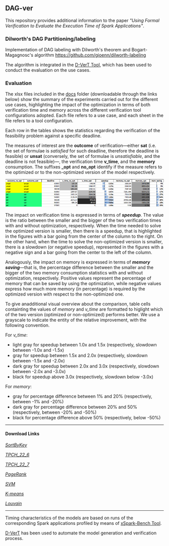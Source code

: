 ## DAG-ver 

This repository provides additional information to the paper *"Using Formal Verification to Evaluate the Execution Time of Spark Applications"*.

### Dilworth's DAG Partitioning/labeling
Implementation of DAG labeling with Dilworth's theorem and Bogart-Magagnosc's algorithm
https://github.com/gioenn/dilworth-labeling 

The algorithm is integrated in the [D-VerT Tool](https://github.com/dice-project/DICE-Verification), which has been used to conduct the evaluation on the use cases.


### Evaluation
The xlsx files included in the  [docs](https://github.com/deib-polimi/DAG-ver/tree/master/docs) folder (downloadable through the links below) show the summary of the experiments carried out for the different use cases, highlighting the impact of the optimization in terms of both verification time and memory across the different verification tool configurations adopted.
Each file refers to a use case, and each sheet in the file refers to a tool configuration.

Each row in the tables shows the statistics regarding the verification of the feasibility problem against a specific deadline. 

The measures of interest are the **outcome** of verification&mdash;either **sat** (i.e. the set of formulae is *satisfied* for such deadline, therefore the deadline is feasible) or **unsat** (conversely, the set of formulae is *unsatisfiable*, and the deadline is not feasible)&mdash;, the verification time **v_time**, and the **memory** consumption. 
The suffixes **_opt** and **no_opt** identify if the measure refers to the optimized or to the non-optimized version of the model respectively.

![sample table](https://github.com/deib-polimi/DAG-ver/blob/master/docs/pagerank_sample_table.png?raw=true)

The impact on verification time is expressed in terms of ***speedup***. The value is the ratio between the smaller and the bigger of the two verification times with and without optimization, respectively. When the time needed to solve the optimized version is smaller, then there is a speedup, that is highlighted in the figures with a bar going from the center of the column to the right. On the other hand,  when the time to solve the non-optimized version is smaller, there is a slowdown (or negative speedup), represented in the figures with a negative sign and a bar going from the center to the left of the column. 

Analogously, the impact on memory is expressed in terms of ***memory saving***&mdash;that is, the percentage difference between the smaller and the bigger of the two memory consumption statistics with and without optimization, respectively. 
Positive values represent the percentage of memory that can be saved by using the optimization, while negative values express how much more memory (in percentage) is required by the optimized version with respect to the non-optimized one. 


To give anadditional visual overview about the comparison, table cells containting the values of *memory* and *v_time* are formatted to higlight which of the two version (optimized or non-optimized) performs better. We use a grayscale to indicate the entity of the relative improvement, with the following convention.

For *v_time*:
- light gray for speedup between 1.0x and 1.5x (respectively, slowdown between -1.0x and -1.5x)
- gray for speedup between 1.5x and 2.0x (respectively, slowdown between -1.5x and -2.0x)
- dark gray for speedup between 2.0x and 3.0x (respectively, slowdown between -2.0x and -3.0x)
- black for speedup above 3.0x (respectively, slowdown below -3.0x)

For *memory*:
- gray for percentage difference between 1% and 20% (respectively, between -1% and -20%)
- dark gray for percentage difference between 20% and 50% (respectively, between -20% and -50%)
- black for percentage difference above 50% (respectively, below -50%)
---

#### Download Links

[*SortByKey*](https://github.com/deib-polimi/DAG-ver/blob/master/docs/sort_by_key.xlsx?raw=true)

[*TPCH_22_6*](https://github.com/deib-polimi/DAG-ver/blob/master/docs/tpch_22_6n.xlsx?raw=true)

[*TPCH_22_7*](https://github.com/deib-polimi/DAG-ver/blob/master/docs/tpch_22_7n.xlsx?raw=true)

[*PageRank*](https://github.com/deib-polimi/DAG-ver/blob/master/docs/pagerank.xlsx?raw=true)

[*SVM*](https://github.com/deib-polimi/DAG-ver/blob/master/docs/svm.xlsx?raw=true)

[*K-means*](https://github.com/deib-polimi/DAG-ver/blob/master/docs/kmeans.xlsx?raw=true)

[*Louvain*](https://github.com/deib-polimi/DAG-ver/blob/master/docs/louvain.xlsx?raw=true)

---

Timing characteristics of the models are based on runs of the corresponding Spark applications profiled by means of [xSpark-Bench Tool](https://github.com/franco-maroni/xSpark-bench).

[D-VerT](https://github.com/dice-project/DICE-Verification) has been used to automate the model generation and verification process.

